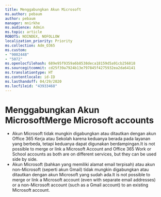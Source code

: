 ```yaml
---
title: Menggabungkan Akun Microsoft
ms.author: pebaum
author: pebaum
manager: mnirkhe
ms.audience: Admin
ms.topic: article
ROBOTS: NOINDEX, NOFOLLOW
localization_priority: Priority
ms.collection: Adm_O365
ms.custom:
- "9002448"
- "5072"
ms.openlocfilehash: 689e95f9359a6b8538deca18159d5a91cb256818
ms.sourcegitcommit: cd25f39a7924b13e797845f4275932ea2da64141
ms.translationtype: HT
ms.contentlocale: id-ID
ms.lasthandoff: 04/29/2020
ms.locfileid: "43933468"
---
```

# <a name="merge-microsoft-accounts"></a><span data-ttu-id="637a8-102">Menggabungkan Akun Microsoft</span><span class="sxs-lookup"><span data-stu-id="637a8-102">Merge Microsoft accounts</span></span>

- <span data-ttu-id="637a8-103">Akun Microsoft tidak mungkin digabungkan atau ditautkan dengan akun Office 365 Kerja atau Sekolah karena keduanya berada pada layanan yang berbeda, tetapi keduanya dapat digunakan berdampingan.</span><span class="sxs-lookup"><span data-stu-id="637a8-103">It is not possible to merge or link a Microsoft Account and Office 365 Work or School accounts as both are on different services, but they can be used side by side.</span></span>
- <span data-ttu-id="637a8-104">Akun Microsoft (bahkan yang memiliki alamat email terpisah) atau akun non-Microsoft (seperti akun Gmail) tidak mungkin digabungkan atau ditautkan dengan akun Microsoft yang sudah ada.</span><span class="sxs-lookup"><span data-stu-id="637a8-104">It is not possible to merge or link a Microsoft account (even with separate email addresses) or a non-Microsoft account (such as a Gmail account) to an existing Microsoft account.</span></span>
